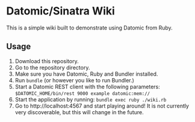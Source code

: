 # Datomic/Sinatra Wiki

This is a simple wiki built to demonstrate using Datomic from Ruby.

## Usage

1. Download this repository.
2. Go to the repository directory.
3. Make sure you have Datomic, Ruby and Bundler installed.
4. Run `bundle` (or however you like to run Bundler.)
5. Start a Datomic REST client with the following parameters: `$DATOMIC_HOME/bin/rest 9000 example datomic:mem://`
6. Start the application by running: `bundle exec ruby ./wiki.rb`
7. Go to http://localhost:4567 and start playing around! It is not currently very discoverable, but this will change in the future.    
